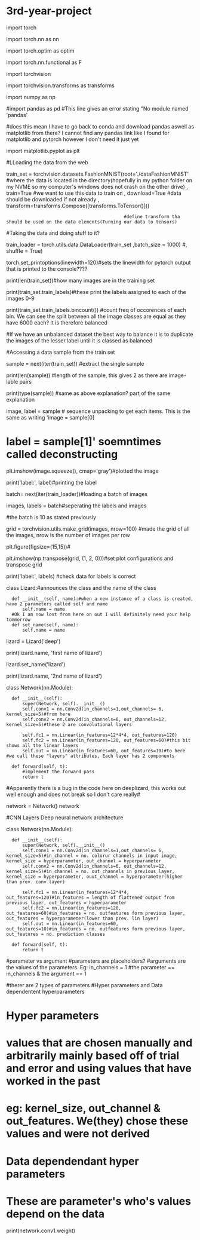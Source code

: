 # 3rd-year-project


  import torch
  
  import torch.nn as nn
  
  import torch.optim as optim
  
  import torch.nn.functional as F
  
  
  
  import torchvision
  
  import torchvision.transforms as transforms
  
  
  
  import numpy as np
  
  #import pandas as pd #This line gives an error stating "No module named 'pandas'
  
  #does this mean I have to go back to conda and download pandas aswell as matplotlib from there? I cannot find any pandas link like I found for matplotlib and pytorch however I don't need it just yet
  
  import matplotlib.pyplot as plt
  
  
  #LLoading the data from the web
  
  train_set = torchvision.datasets.FashionMNIST(root='./dataFashionMNIST' #where the data is located in the directory(hopefully in my python folder on my NVME so my computer's windows does not crash on the other drive)
                                                , train=True #we want to use this data to train on
                                                , download=True #data should be downloaded if not already
                                                , transform=transforms.Compose([transforms.ToTensor()])) 
                                                
                                                #define transform tha should be used on the data elements(Turning our data to tensors)
  
  
  
  #Taking the data and doing stuff to it?
  
  train_loader = torch.utils.data.DataLoader(train_set
                                             ,batch_size = 1000)
                                             #, shuffle = True)
  
  
  
  torch.set_printoptions(linewidth=120)#sets the linewidth for pytorch output that is printed to the console????
  
  print(len(train_set))#how many images are in the training set
  
  print(train_set.train_labels)#these print the labels assigned to each of the images 0-9
  
  print(train_set.train_labels.bincount()) #count freq of occorences of each bin. We can see the split between all the image classes are equal as they have 6000 each? It is therefore balanced
  
  #If we have an unbalanced dataset the best way to balance it is to duplicate the images of the lesser label until it is classed as balanced
  
  
  
  
  #Accessing a data sample from the train set
  
  sample = next(iter(train_set)) #extract the single sample
  
  print(len(sample)) #length of the sample, this gives 2 as there are image-lable pairs
  
  print(type(sample)) #same as above explanation? part of the same explanation
  
  image, label = sample # sequence unpacking to get each items. This is the same as writing 'image =  sample[0]
  
  #                                                                                          label = sample[1]' soemntimes called deconstructing
  
  
  
  plt.imshow(image.squeeze(), cmap='gray')#plotted the image
  
  print('label:', label)#printing the label
  
  
  batch=  next(iter(train_loader))#loading a batch of images
  
  images, labels = batch#seperating the labels and images
  
  #the batch is 10 as stated previously
  
  
  grid = torchvision.utils.make_grid(images, nrow=100) #made
  the grid of all the images, nrow is the number of images per row
  
  
  plt.figure(figsize=(15,15))#
  
  plt.imshow(np.transpose(grid, (1, 2, 0)))#set plot configurations and transpose grid
  
  print('label:', labels) #check data for labels is correct
  
  
  class Lizard:#announces the class and the name of the class
  
      def __init__(self, name):#when a new instance of a class is created, have 2 parameters called self and name
          self.name = name
      #Ok I am now lost from here on out I will definitely need your help tommorrow
      def set_name(self, name):
          self.name = name
  
  
  lizard = Lizard('deep')
  
  print(lizard.name, 'first name of lizard')
  
  
  lizard.set_name('lizard')
  
  print(lizard.name, '2nd name of lizard')
  
  
  
  class Network(nn.Module):
  
      def __init__(self):
          super(Network, self).__init__()
          self.conv1 = nn.Conv2d(in_channels=1,out_channels= 6, kernel_size=5)#from here
          self.conv2 = nn.Conv2d(in_channels=6, out_channels=12, kernel_size=5)#these 2 are convolutional layers
          
          self.fc1 = nn.Linear(in_features=12*4*4, out_features=120)
          self.fc2 = nn.Linear(in_features=120, out_features=60)#this bit shows all the linear layers
          self.out = nn.Linear(in_features=60, out_features=10)#to here #we call these "layers" attributes. Each layer has 2 components
      
      def forward(self, t):
          #implement the forward pass
          return t
  #Apparently there is a bug in the code here on deeplizard, this works out well enough and does not break so I don't care really#
  
  
  network = Network()
  network
  
  
  #CNN Layers Deep neural network architecture
  
  class Network(nn.Module):
      
      def __init__(self):
          super(Network, self).__init__()
          self.conv1 = nn.Conv2d(in_channels=1,out_channels= 6, kernel_size=5)#in_channel = no. colorur channels in input image, kernel_size = hyperparameter, out_channel = hyperparameter
          self.conv2 = nn.Conv2d(in_channels=6, out_channels=12, kernel_size=5)#in_channel = no. out_channels in previous layer, kernel_size = hyperparameter, ouut_channel = hyperparameter(higher than prev. conv layer)
  
          self.fc1 = nn.Linear(in_features=12*4*4, out_features=120)#in_features = length of flattened output from previous layer, out_features = hyperparameter
          self.fc2 = nn.Linear(in_features=120, out_features=60)#in_features = no. outfeatures form previous layer, out_features = hyperparameter(lower than prev. lin layer)
          self.out = nn.Linear(in_features=60, out_features=10)#in_features = no. outfeatures form previous layer, out_features = no. prediction classes
  
      def forward(self, t):
          return t
  #parameter vs argument
  #parameters are placeholders?
  #arguments are the values of the parameters. Eg: in_channels = 1
  #the parameter == in_channels & the argument == 1
  
  #therer are 2 types of parameters
  #Hyper parameters and Data dependentent hyperparameters
  #   Hyper parameters
  #       values that are chosen manually and arbitrarily mainly based off of trial and error and using values that have worked in the past
  #           eg: kernel_size, out_channel & out_features. We(they) chose these values and were not derived
  #   Data dependendant hyper parameters
  #       These are parameter's who's values depend on the data

  print(network.conv1.weight)
